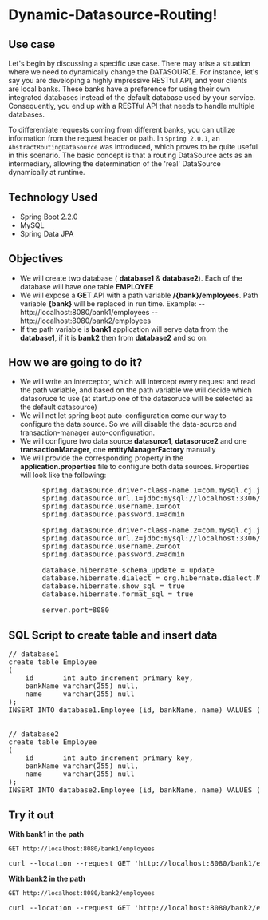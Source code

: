 # Dynamic-Datasource-Routing!

## Use case
Let's begin by discussing a specific use case. There may arise a situation where we need to dynamically change the DATASOURCE. For instance, let's say you are developing a highly impressive RESTful API, and your clients are local banks. These banks have a preference for using their own integrated databases instead of the default database used by your service. Consequently, you end up with a RESTful API that needs to handle multiple databases.

To differentiate requests coming from different banks, you can utilize information from the request header or path. In `Spring 2.0.1`, an `AbstractRoutingDataSource` was introduced, which proves to be quite useful in this scenario. The basic concept is that a routing DataSource acts as an intermediary, allowing the determination of the 'real' DataSource dynamically at runtime.

## Technology Used
- Spring Boot 2.2.0
- MySQL
- Spring Data JPA

## Objectives
 - We will create two database ( **database1** & **database2**). Each of the database will have one table **EMPLOYEE**
 - We will expose a **GET** API with a path variable  **/{bank}/employees**. Path variable **{bank}** will be replaced in run time. Example: 
  -- http://localhost:8080/bank1/employees --  http://localhost:8080/bank2/employees
 - If the path variable is **bank1** application will serve data from the **database1**, if it is  **bank2** then from **database2** and so on.

## How we are going to do it?
- We will write an interceptor, which will intercept every request and read the path variable, and based on the path variable we will decide which datasoruce to use (at startup one of the datasoruce will be selected as the default datasource)
- We will not let spring boot auto-configuration come our way to configure the data source. So we will disable the data-source and transaction-manager auto-configuration.
- We will configure two data source **datasurce1**, **datasoruce2** and one **transactionManager**,  one **entityManagerFactory** manually
- We will provide the corresponding property in the **application.properties** file to configure both data sources. Properties will look like the following:
<pre>
		spring.datasource.driver-class-name.1=com.mysql.cj.jdbc.Driver  
		spring.datasource.url.1=jdbc:mysql://localhost:3306/database1  
		spring.datasource.username.1=root  
		spring.datasource.password.1=admin  
				  
		spring.datasource.driver-class-name.2=com.mysql.cj.jdbc.Driver  
		spring.datasource.url.2=jdbc:mysql://localhost:3306/database2  
		spring.datasource.username.2=root  
		spring.datasource.password.2=admin  
				 
		database.hibernate.schema_update = update  
		database.hibernate.dialect = org.hibernate.dialect.MySQL5Dialect  
		database.hibernate.show_sql = true  
		database.hibernate.format_sql = true 
				 
		server.port=8080
</pre>

## SQL Script to create table and insert data 
<pre>
// database1
create table Employee
(
    id       int auto_increment primary key,
    bankName varchar(255) null,
    name     varchar(255) null
);
INSERT INTO database1.Employee (id, bankName, name) VALUES (1, 'Bank 1', 'ABC Bank');


// database2
create table Employee
(
    id       int auto_increment primary key,
    bankName varchar(255) null,
    name     varchar(255) null
);
INSERT INTO database2.Employee (id, bankName, name) VALUES (1, 'Bank 2', 'XYZ Bank');
</pre>

## Try it out 
**With bank1 in the path**

`GET http://localhost:8080/bank1/employees`
<pre>
curl --location --request GET 'http://localhost:8080/bank1/employees'
</pre>

**With bank2 in the path** 

`GET http://localhost:8080/bank2/employees`
<pre>
curl --location --request GET 'http://localhost:8080/bank2/employees'
</pre>
